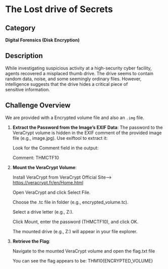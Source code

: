 # The Lost drive of Secrets

## Category
**Digital Forensics (Disk Encryption)**

## Description
While investigating suspicious activity at a high-security cyber facility, agents recovered a misplaced thumb drive. The drive seems to contain random data, noise, and some seemingly ordinary files. However, intelligence suggests that the drive hides a critical piece of sensitive information.

## Challenge Overview
We are provided with a Encrypted volume file and also an `.img` file.

1. **Extract the Password from the Image’s EXIF Data**:
   The password to the VeraCrypt volume is hidden in the EXIF comment of the provided image file (e.g., image.jpg). Use 
   exiftool to extract it:
   
   Look for the Comment field in the output:

   Comment: THMCTF10

2. **Mount the VeraCrypt Volume**:
   
   Install VeraCrypt from VeraCrypt Official Site--> https://veracrypt.fr/en/Home.html
   
   Open VeraCrypt and click Select File.
   
   Choose the .tc file in folder (e.g., encrypted_volume.tc).
   
   Select a drive letter (e.g., Z:).
   
   Click Mount, enter the password (THMCTF10), and click OK.
   
   The mounted drive (e.g., Z:) will appear in your file explorer.

4. **Retrieve the Flag**:

   Navigate to the mounted VeraCrypt volume and open the flag.txt file
   
   You can see the flag appears to be: THM10{ENCRYPTED_VOLUME}

